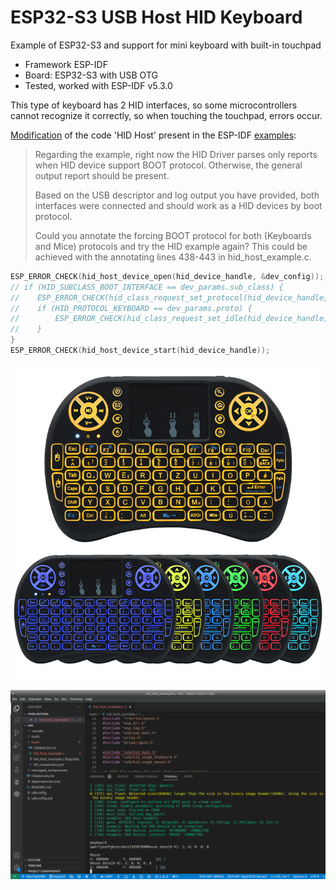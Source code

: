 # ESP32-S3 USB Host HID Keyboard
Example of ESP32-S3 and support for mini keyboard with built-in touchpad

- Framework ESP-IDF
- Board: ESP32-S3 with USB OTG
- Tested, worked with ESP-IDF v5.3.0

This type of keyboard has 2 HID interfaces, so some microcontrollers cannot recognize it correctly, so when touching the touchpad, errors occur.

[Modification](https://github.com/espressif/esp-idf/issues/12667) of the code 'HID Host' present in the ESP-IDF [examples](https://github.com/espressif/esp-idf/blob/ab03c2ea13ecaac1510b75e93b32cf0c472640fb/examples/peripherals/usb/host/hid/main/hid_host_example.c):

> Regarding the example, right now the HID Driver parses only reports when HID device support BOOT protocol.
> Otherwise, the general output report should be present.
> 
> Based on the USB descriptor and log output you have provided, both interfaces were connected and should work as a HID devices by boot protocol.
> 
> Could you annotate the forcing BOOT protocol for both (Keyboards and Mice) protocols and try the HID example again?
> This could be achieved with the annotating lines 438-443 in hid_host_example.c.

```C++
ESP_ERROR_CHECK(hid_host_device_open(hid_device_handle, &dev_config));
// if (HID_SUBCLASS_BOOT_INTERFACE == dev_params.sub_class) {
//    ESP_ERROR_CHECK(hid_class_request_set_protocol(hid_device_handle, HID_REPORT_PROTOCOL_BOOT));
//    if (HID_PROTOCOL_KEYBOARD == dev_params.proto) {
//        ESP_ERROR_CHECK(hid_class_request_set_idle(hid_device_handle, 0, 0));
//    }
}
ESP_ERROR_CHECK(hid_host_device_start(hid_device_handle));
```

![img](https://raw.githubusercontent.com/rtek1000/ESP32-S3_USB_Host_HID_Keyboard/main/Mini%20Keyboard%20With%20Touchpad%20Built-in.jpg)

![img](https://raw.githubusercontent.com/rtek1000/ESP32-S3_USB_Host_HID_Keyboard/main/VScode.png)
